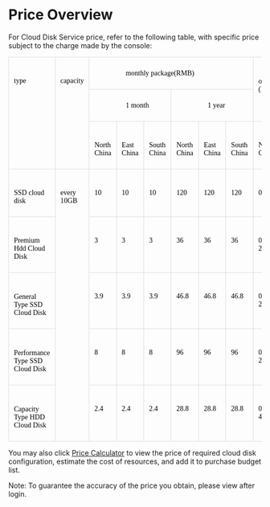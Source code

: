 # Price Overview

For Cloud Disk Service price, refer to the following table, with specific price subject to the charge made by the console:

<table style="margin: 10px 0px 0px; color: rgb(51, 51, 51); font-family: Arial, sans-serif; font-size: 14px; overflow-x: auto;" class="confluenceTable" width="-152">
    <tbody>
        <tr class="firstRow">
            <td style="padding: 7px 10px; border: 1px solid rgb(221, 221, 221); vertical-align: top; white-space: pre-wrap;" class="confluenceTd" rowspan="3">
                <span style="color: rgb(0, 0, 0); font-family: Microsoft YaHei, &quot;Microsoft YaHei&quot;; font-size: 14px;">type</span>
            </td>
            <td style="padding: 7px 10px; border: 1px solid rgb(221, 221, 221); vertical-align: top; white-space: pre-wrap;" class="confluenceTd" rowspan="3">
                <span style="color: rgb(0, 0, 0); font-family: Microsoft YaHei, &quot;Microsoft YaHei&quot;; font-size: 14px;">capacity</span>
            </td>
            <td style="padding: 7px 10px; border: 1px solid rgb(221, 221, 221); vertical-align: top; white-space: pre-wrap;" class="confluenceTd" colspan="6">
                <span style="color: rgb(0, 0, 0); font-family: Microsoft YaHei, &quot;Microsoft YaHei&quot;; font-size: 14px;">monthly package(RMB)</span>
            </td>
            <td style="padding: 7px 10px; border: 1px solid rgb(221, 221, 221); vertical-align: top; white-space: pre-wrap; word-break: break-all;" class="confluenceTd" rowspan="2" colspan="3">
                <span style="color: rgb(0, 0, 0); font-family: Microsoft YaHei, &quot;Microsoft YaHei&quot;; font-size: 14px;">billing based on pay by configuration (RMB/hour)</span>
            </td>
        </tr>
        <tr>
            <td style="padding: 7px 10px; border: 1px solid rgb(221, 221, 221); vertical-align: top; white-space: pre-wrap;" class="confluenceTd" colspan="3">
                <span style="color: rgb(0, 0, 0); font-family: Microsoft YaHei, &quot;Microsoft YaHei&quot;; font-size: 14px;">1 month</span>
            </td>
            <td style="padding: 7px 10px; border: 1px solid rgb(221, 221, 221); vertical-align: top; white-space: pre-wrap;" class="confluenceTd" colspan="3">
                <span style="color: rgb(0, 0, 0); font-family: Microsoft YaHei, &quot;Microsoft YaHei&quot;; font-size: 14px;">1 year</span>
            </td>
        </tr>
        <tr>
            <td style="padding: 7px 10px; border: 1px solid rgb(221, 221, 221); vertical-align: top; white-space: pre-wrap;" class="confluenceTd">
                <span style="color: rgb(0, 0, 0); font-family: Microsoft YaHei, &quot;Microsoft YaHei&quot;; font-size: 14px;">North China</span>
            </td>
            <td style="padding: 7px 10px; border: 1px solid rgb(221, 221, 221); vertical-align: top; white-space: pre-wrap;" class="confluenceTd">
                <span style="color: rgb(0, 0, 0); font-family: Microsoft YaHei, &quot;Microsoft YaHei&quot;; font-size: 14px;">East China</span>
            </td>
            <td style="padding: 7px 10px; border: 1px solid rgb(221, 221, 221); vertical-align: top; white-space: pre-wrap;" class="confluenceTd">
                <span style="color: rgb(0, 0, 0); font-family: Microsoft YaHei, &quot;Microsoft YaHei&quot;; font-size: 14px;">South China</span>
            </td>
            <td style="padding: 7px 10px; border: 1px solid rgb(221, 221, 221); vertical-align: top; white-space: pre-wrap;" class="confluenceTd">
                <span style="color: rgb(0, 0, 0); font-family: Microsoft YaHei, &quot;Microsoft YaHei&quot;; font-size: 14px;">North China</span>
            </td>
            <td style="padding: 7px 10px; border: 1px solid rgb(221, 221, 221); vertical-align: top; white-space: pre-wrap;" class="confluenceTd">
                <span style="color: rgb(0, 0, 0); font-family: Microsoft YaHei, &quot;Microsoft YaHei&quot;; font-size: 14px;">East China</span>
            </td>
            <td style="padding: 7px 10px; border: 1px solid rgb(221, 221, 221); vertical-align: top; white-space: pre-wrap;" class="confluenceTd">
                <span style="color: rgb(0, 0, 0); font-family: Microsoft YaHei, &quot;Microsoft YaHei&quot;; font-size: 14px;">South China</span>
            </td>
            <td style="padding: 7px 10px; border: 1px solid rgb(221, 221, 221); vertical-align: top; white-space: pre-wrap;" class="confluenceTd">
                <span style="color: rgb(0, 0, 0); font-family: Microsoft YaHei, &quot;Microsoft YaHei&quot;; font-size: 14px;">North China</span>
            </td>
            <td style="padding: 7px 10px; border: 1px solid rgb(221, 221, 221); vertical-align: top; white-space: pre-wrap;" class="confluenceTd">
                <span style="color: rgb(0, 0, 0); font-family: Microsoft YaHei, &quot;Microsoft YaHei&quot;; font-size: 14px;">East China</span>
            </td>
            <td style="padding: 7px 10px; border: 1px solid rgb(221, 221, 221); vertical-align: top; white-space: pre-wrap;" class="confluenceTd">
                <span style="color: rgb(0, 0, 0); font-family: Microsoft YaHei, &quot;Microsoft YaHei&quot;; font-size: 14px;">South China</span>
            </td>
        </tr>
        <tr>
            <td style="padding: 7px 10px; border: 1px solid rgb(221, 221, 221); vertical-align: top; white-space: pre-wrap;" class="confluenceTd">
                <span style="color: rgb(0, 0, 0); font-family: Microsoft YaHei, &quot;Microsoft YaHei&quot;; font-size: 14px;">SSD cloud disk</span>
            </td>
            <td style="padding: 7px 10px; border: 1px solid rgb(221, 221, 221); vertical-align: top; white-space: pre-wrap;" class="confluenceTd" rowspan="5">
                <span style="color: rgb(0, 0, 0); font-family: Microsoft YaHei, &quot;Microsoft YaHei&quot;; font-size: 14px;">every 10GB</span>
            </td>
            <td style="padding: 7px 10px; border: 1px solid rgb(221, 221, 221); vertical-align: top; white-space: pre-wrap;" class="confluenceTd">
                <span style="color: rgb(0, 0, 0); font-family: Microsoft YaHei, &quot;Microsoft YaHei&quot;; font-size: 14px;">10</span>
            </td>
            <td style="padding: 7px 10px; border: 1px solid rgb(221, 221, 221); vertical-align: top; white-space: pre-wrap;" class="confluenceTd">
                <span style="color: rgb(0, 0, 0); font-family: Microsoft YaHei, &quot;Microsoft YaHei&quot;; font-size: 14px;">10</span>
            </td>
            <td style="padding: 7px 10px; border: 1px solid rgb(221, 221, 221); vertical-align: top; white-space: pre-wrap;" class="confluenceTd">
                <span style="color: rgb(0, 0, 0); font-family: Microsoft YaHei, &quot;Microsoft YaHei&quot;; font-size: 14px;">10</span>
            </td>
            <td style="padding: 7px 10px; border: 1px solid rgb(221, 221, 221); vertical-align: top; white-space: pre-wrap; word-break: break-all;" class="confluenceTd">
                <span style="color: rgb(0, 0, 0); font-family: Microsoft YaHei, &quot;Microsoft YaHei&quot;; font-size: 14px;">120</span>
            </td>
            <td style="padding: 7px 10px; border: 1px solid rgb(221, 221, 221); vertical-align: top; white-space: pre-wrap; word-break: break-all;" class="confluenceTd">
                <span style="color: rgb(0, 0, 0); font-family: Microsoft YaHei, &quot;Microsoft YaHei&quot;; font-size: 14px;">120</span>
            </td>
            <td style="padding: 7px 10px; border: 1px solid rgb(221, 221, 221); vertical-align: top; white-space: pre-wrap; word-break: break-all;" class="confluenceTd">
                <span style="color: rgb(0, 0, 0); font-family: Microsoft YaHei, &quot;Microsoft YaHei&quot;; font-size: 14px;">120</span>
            </td>
            <td style="padding: 7px 10px; border: 1px solid rgb(221, 221, 221); vertical-align: top; white-space: pre-wrap; word-break: break-all;" class="confluenceTd">
                <span style="color: rgb(0, 0, 0); font-family: Microsoft YaHei, &quot;Microsoft YaHei&quot;; font-size: 14px;">0.014</span>
            </td>
            <td style="padding: 7px 10px; border: 1px solid rgb(221, 221, 221); vertical-align: top; white-space: pre-wrap; word-break: break-all;" class="confluenceTd">
                <span style="color: rgb(0, 0, 0); font-family: Microsoft YaHei, &quot;Microsoft YaHei&quot;; font-size: 14px;">0.014</span>
            </td>
            <td style="padding: 7px 10px; border: 1px solid rgb(221, 221, 221); vertical-align: top; white-space: pre-wrap; word-break: break-all;" class="confluenceTd">
                <span style="color: rgb(0, 0, 0); font-family: Microsoft YaHei, &quot;Microsoft YaHei&quot;; font-size: 14px;">0.014</span>
            </td>
        </tr>
        <tr>
            <td style="padding: 7px 10px; border: 1px solid rgb(221, 221, 221); vertical-align: top; white-space: pre-wrap;" class="confluenceTd">
                <span style="color: rgb(0, 0, 0); font-family: Microsoft YaHei, &quot;Microsoft YaHei&quot;; font-size: 14px;">Premium Hdd Cloud Disk</span>
            </td>
            <td style="padding: 7px 10px; border: 1px solid rgb(221, 221, 221); vertical-align: top; white-space: pre-wrap;" class="confluenceTd">
                <span style="color: rgb(0, 0, 0); font-family: Microsoft YaHei, &quot;Microsoft YaHei&quot;; font-size: 14px;">3</span>
            </td>
            <td style="padding: 7px 10px; border: 1px solid rgb(221, 221, 221); vertical-align: top; white-space: pre-wrap;" class="confluenceTd">
                <span style="color: rgb(0, 0, 0); font-family: Microsoft YaHei, &quot;Microsoft YaHei&quot;; font-size: 14px;">3</span>
            </td>
            <td style="padding: 7px 10px; border: 1px solid rgb(221, 221, 221); vertical-align: top; white-space: pre-wrap;" class="confluenceTd">
                <span style="color: rgb(0, 0, 0); font-family: Microsoft YaHei, &quot;Microsoft YaHei&quot;; font-size: 14px;">3</span>
            </td>
            <td style="padding: 7px 10px; border: 1px solid rgb(221, 221, 221); vertical-align: top; white-space: pre-wrap; word-break: break-all;" class="confluenceTd">
                <span style="color: rgb(0, 0, 0); font-family: Microsoft YaHei, &quot;Microsoft YaHei&quot;; font-size: 14px;">36</span>
            </td>
            <td style="padding: 7px 10px; border: 1px solid rgb(221, 221, 221); vertical-align: top; white-space: pre-wrap; word-break: break-all;" class="confluenceTd">
                <span style="color: rgb(0, 0, 0); font-family: Microsoft YaHei, &quot;Microsoft YaHei&quot;; font-size: 14px;">36</span>
            </td>
            <td style="padding: 7px 10px; border: 1px solid rgb(221, 221, 221); vertical-align: top; white-space: pre-wrap; word-break: break-all;" class="confluenceTd">
                <span style="color: rgb(0, 0, 0); font-family: Microsoft YaHei, &quot;Microsoft YaHei&quot;; font-size: 14px;">36</span>
            </td>
            <td style="padding: 7px 10px; border: 1px solid rgb(221, 221, 221); vertical-align: top; white-space: pre-wrap; word-break: break-all;" class="confluenceTd">
                <span style="color: rgb(0, 0, 0); font-family: Microsoft YaHei, &quot;Microsoft YaHei&quot;; font-size: 14px;">0.0042</span>
            </td>
            <td style="padding: 7px 10px; border: 1px solid rgb(221, 221, 221); vertical-align: top; white-space: pre-wrap; word-break: break-all;" class="confluenceTd">
                <span style="color: rgb(0, 0, 0); font-family: Microsoft YaHei, &quot;Microsoft YaHei&quot;; font-size: 14px;">0.0042</span>
            </td>
            <td style="padding: 7px 10px; border: 1px solid rgb(221, 221, 221); vertical-align: top; white-space: pre-wrap; word-break: break-all;" class="confluenceTd">
                <span style="color: rgb(0, 0, 0); font-family: Microsoft YaHei, &quot;Microsoft YaHei&quot;; font-size: 14px;">0.0042</span>
            </td>
        <tr>
            <td style="padding: 7px 10px; border: 1px solid rgb(221, 221, 221); vertical-align: top; white-space: pre-wrap;" class="confluenceTd">
                <span style="color: rgb(0, 0, 0); font-family: 微软雅黑, &quot;Microsoft YaHei&quot;; font-size: 14px;"> General Type SSD Cloud Disk </span>
            </td>
            <td style="padding: 7px 10px; border: 1px solid rgb(221, 221, 221); vertical-align: top; white-space: pre-wrap;" class="confluenceTd">
                <span style="color: rgb(0, 0, 0); font-family: 微软雅黑, &quot;Microsoft YaHei&quot;; font-size: 14px;">3.9</span>
            </td>
            <td style="padding: 7px 10px; border: 1px solid rgb(221, 221, 221); vertical-align: top; white-space: pre-wrap;" class="confluenceTd">
                <span style="color: rgb(0, 0, 0); font-family: 微软雅黑, &quot;Microsoft YaHei&quot;; font-size: 14px;">3.9</span>
            </td>
            <td style="padding: 7px 10px; border: 1px solid rgb(221, 221, 221); vertical-align: top; white-space: pre-wrap;" class="confluenceTd">
                <span style="color: rgb(0, 0, 0); font-family: 微软雅黑, &quot;Microsoft YaHei&quot;; font-size: 14px;">3.9</span>
            </td>
            <td style="padding: 7px 10px; border: 1px solid rgb(221, 221, 221); vertical-align: top; white-space: pre-wrap; word-break: break-all;" class="confluenceTd">
                <span style="color: rgb(0, 0, 0); font-family: 微软雅黑, &quot;Microsoft YaHei&quot;; font-size: 14px;">46.8</span>
            </td>
            <td style="padding: 7px 10px; border: 1px solid rgb(221, 221, 221); vertical-align: top; white-space: pre-wrap; word-break: break-all;" class="confluenceTd">
                <span style="color: rgb(0, 0, 0); font-family: 微软雅黑, &quot;Microsoft YaHei&quot;; font-size: 14px;">46.8</span>
            </td>
            <td style="padding: 7px 10px; border: 1px solid rgb(221, 221, 221); vertical-align: top; white-space: pre-wrap; word-break: break-all;" class="confluenceTd">
                <span style="color: rgb(0, 0, 0); font-family: 微软雅黑, &quot;Microsoft YaHei&quot;; font-size: 14px;">46.8</span>
            </td>
            <td style="padding: 7px 10px; border: 1px solid rgb(221, 221, 221); vertical-align: top; white-space: pre-wrap; word-break: break-all;" class="confluenceTd">
                <span style="color: rgb(0, 0, 0); font-family: 微软雅黑, &quot;Microsoft YaHei&quot;; font-size: 14px;">0.00625</span>
            </td>
            <td style="padding: 7px 10px; border: 1px solid rgb(221, 221, 221); vertical-align: top; white-space: pre-wrap; word-break: break-all;" class="confluenceTd">
                <span style="color: rgb(0, 0, 0); font-family: 微软雅黑, &quot;Microsoft YaHei&quot;; font-size: 14px;">0.00625</span>
            </td>
            <td style="padding: 7px 10px; border: 1px solid rgb(221, 221, 221); vertical-align: top; white-space: pre-wrap; word-break: break-all;" class="confluenceTd">
                <span style="color: rgb(0, 0, 0); font-family: 微软雅黑, &quot;Microsoft YaHei&quot;; font-size: 14px;">0.00625</span>
            </td>
        </tr>
                <tr>
            <td style="padding: 7px 10px; border: 1px solid rgb(221, 221, 221); vertical-align: top; white-space: pre-wrap;" class="confluenceTd">
                <span style="color: rgb(0, 0, 0); font-family: 微软雅黑, &quot;Microsoft YaHei&quot;; font-size: 14px;"> Performance Type SSD Cloud Disk </span>
            </td>
            <td style="padding: 7px 10px; border: 1px solid rgb(221, 221, 221); vertical-align: top; white-space: pre-wrap;" class="confluenceTd">
                <span style="color: rgb(0, 0, 0); font-family: 微软雅黑, &quot;Microsoft YaHei&quot;; font-size: 14px;">8</span>
            </td>
            <td style="padding: 7px 10px; border: 1px solid rgb(221, 221, 221); vertical-align: top; white-space: pre-wrap;" class="confluenceTd">
                <span style="color: rgb(0, 0, 0); font-family: 微软雅黑, &quot;Microsoft YaHei&quot;; font-size: 14px;">8</span>
            </td>
            <td style="padding: 7px 10px; border: 1px solid rgb(221, 221, 221); vertical-align: top; white-space: pre-wrap;" class="confluenceTd">
                <span style="color: rgb(0, 0, 0); font-family: 微软雅黑, &quot;Microsoft YaHei&quot;; font-size: 14px;">8</span>
            </td>
            <td style="padding: 7px 10px; border: 1px solid rgb(221, 221, 221); vertical-align: top; white-space: pre-wrap; word-break: break-all;" class="confluenceTd">
                <span style="color: rgb(0, 0, 0); font-family: 微软雅黑, &quot;Microsoft YaHei&quot;; font-size: 14px;">96</span>
            </td>
            <td style="padding: 7px 10px; border: 1px solid rgb(221, 221, 221); vertical-align: top; white-space: pre-wrap; word-break: break-all;" class="confluenceTd">
                <span style="color: rgb(0, 0, 0); font-family: 微软雅黑, &quot;Microsoft YaHei&quot;; font-size: 14px;">96</span>
            </td>
            <td style="padding: 7px 10px; border: 1px solid rgb(221, 221, 221); vertical-align: top; white-space: pre-wrap; word-break: break-all;" class="confluenceTd">
                <span style="color: rgb(0, 0, 0); font-family: 微软雅黑, &quot;Microsoft YaHei&quot;; font-size: 14px;">96</span>
            </td>
            <td style="padding: 7px 10px; border: 1px solid rgb(221, 221, 221); vertical-align: top; white-space: pre-wrap; word-break: break-all;" class="confluenceTd">
                <span style="color: rgb(0, 0, 0); font-family: 微软雅黑, &quot;Microsoft YaHei&quot;; font-size: 14px;">0.0112</span>
            </td>
            <td style="padding: 7px 10px; border: 1px solid rgb(221, 221, 221); vertical-align: top; white-space: pre-wrap; word-break: break-all;" class="confluenceTd">
                <span style="color: rgb(0, 0, 0); font-family: 微软雅黑, &quot;Microsoft YaHei&quot;; font-size: 14px;">0.0112</span>
            </td>
            <td style="padding: 7px 10px; border: 1px solid rgb(221, 221, 221); vertical-align: top; white-space: pre-wrap; word-break: break-all;" class="confluenceTd">
                <span style="color: rgb(0, 0, 0); font-family: 微软雅黑, &quot;Microsoft YaHei&quot;; font-size: 14px;">0.0112</span>
            </td>
        </tr>
       <tr>
            <td style="padding: 7px 10px; border: 1px solid rgb(221, 221, 221); vertical-align: top; white-space: pre-wrap;" class="confluenceTd">
                <span style="color: rgb(0, 0, 0); font-family: 微软雅黑, &quot;Microsoft YaHei&quot;; font-size: 14px;"> Capacity Type HDD Cloud Disk </span>
            </td>
            <td style="padding: 7px 10px; border: 1px solid rgb(221, 221, 221); vertical-align: top; white-space: pre-wrap;" class="confluenceTd">
                <span style="color: rgb(0, 0, 0); font-family: 微软雅黑, &quot;Microsoft YaHei&quot;; font-size: 14px;">2.4</span>
            </td>
            <td style="padding: 7px 10px; border: 1px solid rgb(221, 221, 221); vertical-align: top; white-space: pre-wrap;" class="confluenceTd">
                <span style="color: rgb(0, 0, 0); font-family: 微软雅黑, &quot;Microsoft YaHei&quot;; font-size: 14px;">2.4</span>
            </td>
            <td style="padding: 7px 10px; border: 1px solid rgb(221, 221, 221); vertical-align: top; white-space: pre-wrap;" class="confluenceTd">
                <span style="color: rgb(0, 0, 0); font-family: 微软雅黑, &quot;Microsoft YaHei&quot;; font-size: 14px;">2.4</span>
            </td>
            <td style="padding: 7px 10px; border: 1px solid rgb(221, 221, 221); vertical-align: top; white-space: pre-wrap; word-break: break-all;" class="confluenceTd">
                <span style="color: rgb(0, 0, 0); font-family: 微软雅黑, &quot;Microsoft YaHei&quot;; font-size: 14px;">28.8</span>
            </td>
            <td style="padding: 7px 10px; border: 1px solid rgb(221, 221, 221); vertical-align: top; white-space: pre-wrap; word-break: break-all;" class="confluenceTd">
                <span style="color: rgb(0, 0, 0); font-family: 微软雅黑, &quot;Microsoft YaHei&quot;; font-size: 14px;">28.8</span>
            </td>
            <td style="padding: 7px 10px; border: 1px solid rgb(221, 221, 221); vertical-align: top; white-space: pre-wrap; word-break: break-all;" class="confluenceTd">
                <span style="color: rgb(0, 0, 0); font-family: 微软雅黑, &quot;Microsoft YaHei&quot;; font-size: 14px;">28.8</span>
            </td>
            <td style="padding: 7px 10px; border: 1px solid rgb(221, 221, 221); vertical-align: top; white-space: pre-wrap; word-break: break-all;" class="confluenceTd">
                <span style="color: rgb(0, 0, 0); font-family: 微软雅黑, &quot;Microsoft YaHei&quot;; font-size: 14px;">0.0034</span>
            </td>
            <td style="padding: 7px 10px; border: 1px solid rgb(221, 221, 221); vertical-align: top; white-space: pre-wrap; word-break: break-all;" class="confluenceTd">
                <span style="color: rgb(0, 0, 0); font-family: 微软雅黑, &quot;Microsoft YaHei&quot;; font-size: 14px;">0.0034</span>
            </td>
            <td style="padding: 7px 10px; border: 1px solid rgb(221, 221, 221); vertical-align: top; white-space: pre-wrap; word-break: break-all;" class="confluenceTd">
                <span style="color: rgb(0, 0, 0); font-family: 微软雅黑, &quot;Microsoft YaHei&quot;; font-size: 14px;">0.0034</span>
            </td>
        </tr>
        </tr>
    </tbody>
</table>

You may also click [Price Calculator](https://www.jdcloud.com/cn/calculator/calDisk) to view the price of required cloud disk configuration, estimate the cost of resources, and add it to purchase budget list.

Note: To guarantee the accuracy of the price you obtain, please view after login.

